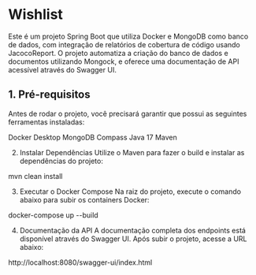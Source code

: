 <div class="w3-container w3-left"> 
  
<h1 align="left">Wishlist</h1>
Este é um projeto Spring Boot que utiliza Docker e MongoDB como banco de dados, com integração de relatórios de cobertura de código usando JacocoReport. O projeto automatiza a criação do banco de dados e documentos utilizando Mongock, e oferece uma documentação de API acessível através do Swagger UI.

<h2 class="w3-text-green w3-xxlarge"> 1. Pré-requisitos </h2>
Antes de rodar o projeto, você precisará garantir que possui as seguintes ferramentas instaladas:

Docker Desktop
MongoDB Compass
Java 17
Maven

2. Instalar Dependências
Utilize o Maven para fazer o build e instalar as dependências do projeto:

mvn clean install

3. Executar o Docker Compose
Na raiz do projeto, execute o comando abaixo para subir os containers Docker:

docker-compose up --build

4. Documentação da API
A documentação completa dos endpoints está disponível através do Swagger UI. Após subir o projeto, acesse a URL abaixo:

http://localhost:8080/swagger-ui/index.html
</div>
